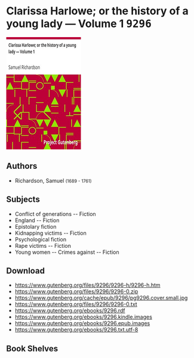 # Clarissa Harlowe; or the history of a young lady — Volume 1 <kbd>9296</kbd>

![](./cover.medium.jpg "")

## Authors


 - Richardson, Samuel <small>(1689 - 1761)</small>

## Subjects


 - Conflict of generations -- Fiction
 - England -- Fiction
 - Epistolary fiction
 - Kidnapping victims -- Fiction
 - Psychological fiction
 - Rape victims -- Fiction
 - Young women -- Crimes against -- Fiction

## Download


 - https://www.gutenberg.org/files/9296/9296-h/9296-h.htm
 - https://www.gutenberg.org/files/9296/9296-0.zip
 - https://www.gutenberg.org/cache/epub/9296/pg9296.cover.small.jpg
 - https://www.gutenberg.org/files/9296/9296-0.txt
 - https://www.gutenberg.org/ebooks/9296.rdf
 - https://www.gutenberg.org/ebooks/9296.kindle.images
 - https://www.gutenberg.org/ebooks/9296.epub.images
 - https://www.gutenberg.org/ebooks/9296.txt.utf-8

## Book Shelves


